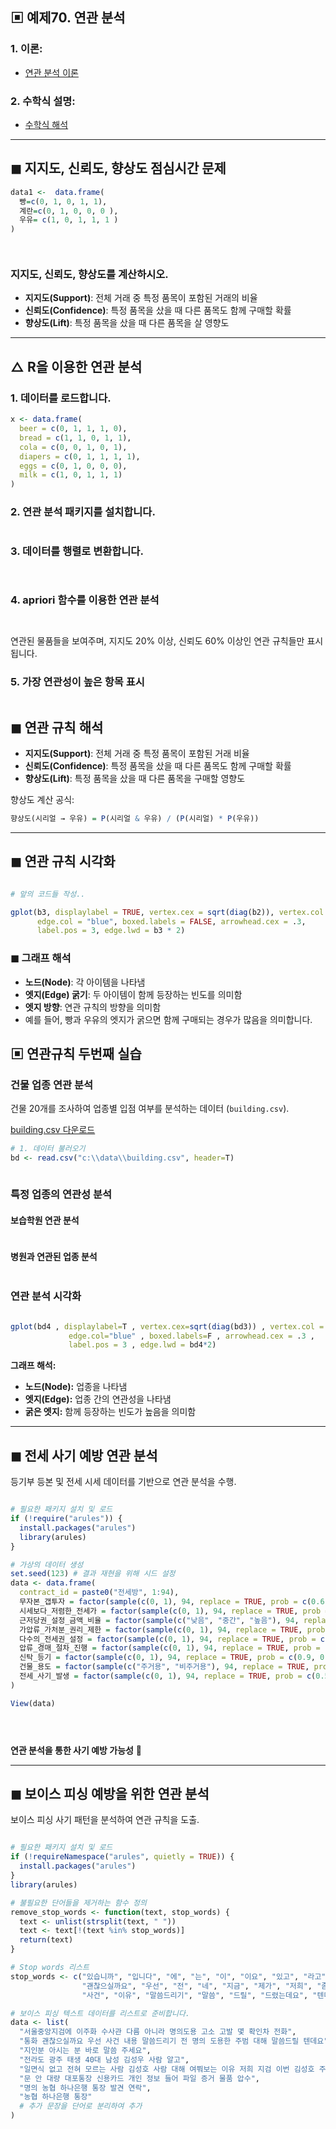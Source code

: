 ## ▣ 예제70. 연관 분석

### 1. 이론:
- [연관 분석 이론](https://cafe.daum.net/oracleoracle/Sotv/777)

### 2. 수학식 설명:
- [수학식 해석](https://cafe.daum.net/oracleoracle/Sotv/778)

---

## ◼ 지지도, 신뢰도, 향상도 점심시간 문제

```r
data1 <-  data.frame(
  빵=c(0, 1, 0, 1, 1),
  계란=c(0, 1, 0, 0, 0 ),
  우유= c(1, 0, 1, 1, 1 )
)




```

### 지지도, 신뢰도, 향상도를 계산하시오.

- **지지도(Support)**: 전체 거래 중 특정 품목이 포함된 거래의 비율
- **신뢰도(Confidence)**: 특정 품목을 샀을 때 다른 품목도 함께 구매할 확률
- **향상도(Lift)**: 특정 품목을 샀을 때 다른 품목을 살 영향도

---

## △ R을 이용한 연관 분석

### 1. 데이터를 로드합니다.
```r
x <- data.frame(
  beer = c(0, 1, 1, 1, 0),
  bread = c(1, 1, 0, 1, 1),
  cola = c(0, 0, 1, 0, 1),
  diapers = c(0, 1, 1, 1, 1),
  eggs = c(0, 1, 0, 0, 0),
  milk = c(1, 0, 1, 1, 1)
)
```

### 2. 연관 분석 패키지를 설치합니다.
```r


```

### 3. 데이터를 행렬로 변환합니다.
```r



```

### 4. apriori 함수를 이용한 연관 분석
```r



```

연관된 물품들을 보여주며, 지지도 20% 이상, 신뢰도 60% 이상인 연관 규칙들만 표시됩니다.

### 5. 가장 연관성이 높은 항목 표시
```r


```

## ◼ 연관 규칙 해석

- **지지도(Support)**: 전체 거래 중 특정 품목이 포함된 거래 비율
- **신뢰도(Confidence)**: 특정 품목을 샀을 때 다른 품목도 함께 구매할 확률
- **향상도(Lift)**: 특정 품목을 샀을 때 다른 품목을 구매할 영향도

향상도 계산 공식:
```r
향상도(시리얼 → 우유) = P(시리얼 & 우유) / (P(시리얼) * P(우유))
```

---

## ◼ 연관 규칙 시각화
```r

# 앞의 코드들 작성..

gplot(b3, displaylabel = TRUE, vertex.cex = sqrt(diag(b2)), vertex.col = "green",
      edge.col = "blue", boxed.labels = FALSE, arrowhead.cex = .3, 
      label.pos = 3, edge.lwd = b3 * 2)
```

### ◼ 그래프 해석
- **노드(Node)**: 각 아이템을 나타냄
- **엣지(Edge) 굵기**: 두 아이템이 함께 등장하는 빈도를 의미함
- **엣지 방향**: 연관 규칙의 방향을 의미함
- 예를 들어, 빵과 우유의 엣지가 굵으면 함께 구매되는 경우가 많음을 의미합니다.


## ▣ 연관규칙 두번째 실습

### 건물 업종 연관 분석

건물 20개를 조사하여 업종별 입점 여부를 분석하는 데이터 (`building.csv`).

[building.csv 다운로드](https://github.com/oracleyu01/statistics/blob/main/yys/building.csv)

```r
# 1. 데이터 불러오기 
bd <- read.csv("c:\\data\\building.csv", header=T)



```

### 특정 업종의 연관성 분석

#### 보습학원 연관 분석
```r


```

#### 병원과 연관된 업종 분석
```r


```

### 연관 분석 시각화
```r

gplot(bd4 , displaylabel=T , vertex.cex=sqrt(diag(bd3)) , vertex.col = "green" ,
             edge.col="blue" , boxed.labels=F , arrowhead.cex = .3 , 
             label.pos = 3 , edge.lwd = bd4*2) 

```

**그래프 해석:**
- **노드(Node):** 업종을 나타냄
- **엣지(Edge):** 업종 간의 연관성을 나타냄
- **굵은 엣지:** 함께 등장하는 빈도가 높음을 의미함

---

## ◼ 전세 사기 예방 연관 분석

등기부 등본 및 전세 시세 데이터를 기반으로 연관 분석을 수행.

```r

# 필요한 패키지 설치 및 로드
if (!require("arules")) {
  install.packages("arules")
  library(arules)
}

# 가상의 데이터 생성
set.seed(123) # 결과 재현을 위해 시드 설정
data <- data.frame(
  contract_id = paste0("전세방", 1:94),
  무자본_갭투자 = factor(sample(c(0, 1), 94, replace = TRUE, prob = c(0.6, 0.4))),
  시세보다_저렴한_전세가 = factor(sample(c(0, 1), 94, replace = TRUE, prob = c(0.4, 0.6))),
  근저당권_설정_금액_비율 = factor(sample(c("낮음", "중간", "높음"), 94, replace = TRUE, prob = c(0.2, 0.3, 0.5))),
  가압류_가처분_권리_제한 = factor(sample(c(0, 1), 94, replace = TRUE, prob = c(0.7, 0.3))),
  다수의_전세권_설정 = factor(sample(c(0, 1), 94, replace = TRUE, prob = c(0.7, 0.3))),
  압류_경매_절차_진행 = factor(sample(c(0, 1), 94, replace = TRUE, prob = c(0.7, 0.3))),
  신탁_등기 = factor(sample(c(0, 1), 94, replace = TRUE, prob = c(0.9, 0.1))),
  건물_용도 = factor(sample(c("주거용", "비주거용"), 94, replace = TRUE, prob = c(0.8, 0.2))),
  전세_사기_발생 = factor(sample(c(0, 1), 94, replace = TRUE, prob = c(0.5, 0.5)))
)

View(data)





```

**연관 분석을 통한 사기 예방 가능성** 🚀

---

## ◼ 보이스 피싱 예방을 위한 연관 분석

보이스 피싱 사기 패턴을 분석하여 연관 규칙을 도출.

```r

# 필요한 패키지 설치 및 로드
if (!requireNamespace("arules", quietly = TRUE)) {
  install.packages("arules")
}
library(arules)

# 불필요한 단어들을 제거하는 함수 정의
remove_stop_words <- function(text, stop_words) {
  text <- unlist(strsplit(text, " "))
  text <- text[!(text %in% stop_words)]
  return(text)
}

# Stop words 리스트
stop_words <- c("있습니까", "입니다", "에", "는", "이", "이요", "있고", "라고", "의", "와", "과", "로", "에", "를", "과", "다", "가", "은", "는", "의", "들", "것", "입니다", "이요",
                "괜찮으실까요", "우선", "전", "네", "지금", "제가", "저희", "좀", "한", "이번", "있는", "없는", "대해서", "들", "이런", "하게", "해서", "아니면", "어떤", "또는",
                "사건", "이유", "말씀드리기", "말씀", "드릴", "드렸는데요", "텐데요", "건", "내용", "제", "저", "안", "말씀을", "부탁드립니다", "답변", "관해서", "부탁", "합니다", "문의")

# 보이스 피싱 텍스트 데이터를 리스트로 준비합니다.
data <- list(
  "서울중앙지검에 이주화 수사관 다름 아니라 명의도용 고소 고발 몇 확인차 전화",
  "통화 괜찮으실까요 우선 사건 내용 말씀드리기 전 명의 도용한 주범 대해 말씀드릴 텐데요",
  "지인분 아시는 분 바로 말씀 주세요",
  "전라도 광주 태생 40대 남성 김성우 사람 알고",
  "일면식 없고 전혀 모르는 사람 김성호 사람 대해 여쭤보는 이유 저희 지검 이번 김성호 주범 금융범죄 사기단 검거",
  "문 안 대량 대포통장 신용카드 개인 정보 들어 파일 증거 물품 압수",
  "명의 농협 하나은행 통장 발견 연락",
  "농협 하나은행 통장"
  # 추가 문장을 단어로 분리하여 추가
)





```




